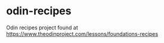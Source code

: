 # odin-recipes
Odin recipes project found at https://www.theodinproject.com/lessons/foundations-recipes
